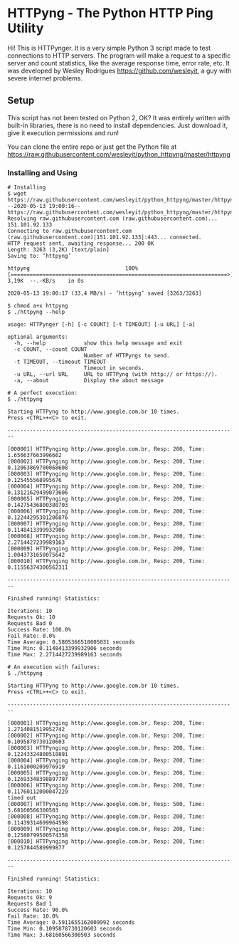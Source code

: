 # HTTPyng - The Python HTTP Ping Utility

Hi! This is HTTPynger. It is a very simple Python 3
script made to test connections to HTTP servers.
The program will make a request to a specific server
and count statistics, like the average response time, error rate, etc.
It was developed by Wesley Rodrigues <https://github.com/wesleyit>,
a guy with severe internet problems.

## Setup

This script has not been tested on Python 2, OK?
It was entirely written with built-in libraries, there is no need to
install dependencies. Just download it, give it execution permissions
and run!

You can clone the entire repo or just get the Python file at
<https://raw.githubusercontent.com/wesleyit/python_httpyng/master/httpyng>

### Installing and Using

```code
# Installing
$ wget https://raw.githubusercontent.com/wesleyit/python_httpyng/master/httpyng
--2020-05-13 19:00:16--  https://raw.githubusercontent.com/wesleyit/python_httpyng/master/httpyng
Resolving raw.githubusercontent.com (raw.githubusercontent.com)... 151.101.92.133
Connecting to raw.githubusercontent.com (raw.githubusercontent.com)|151.101.92.133|:443... connected.
HTTP request sent, awaiting response... 200 OK
Length: 3263 (3,2K) [text/plain]
Saving to: ‘httpyng’

httpyng                              100%[====================================================================>]   3,19K  --.-KB/s    in 0s

2020-05-13 19:00:17 (33,4 MB/s) - ‘httpyng’ saved [3263/3263]

$ chmod a+x httpyng
$ ./httpyng --help

usage: HTTPynger [-h] [-c COUNT] [-t TIMEOUT] [-u URL] [-a]

optional arguments:
  -h, --help            show this help message and exit
  -c COUNT, --count COUNT
                        Number of HTTPyngs to send.
  -t TIMEOUT, --timeout TIMEOUT
                        Timeout in seconds.
  -u URL, --url URL     URL to HTTPyng (with http:// or https://).
  -a, --about           Display the about message

# A perfect execution:
$ ./httpyng

Starting HTTPyng to http://www.google.com.br 10 times.
Press <CTRL>+<C> to exit.

------------------------------------------------------------------------

[000001] HTTPynging http://www.google.com.br, Resp: 200, Time: 1.656637663996662
[000002] HTTPynging http://www.google.com.br, Resp: 200, Time: 0.12063869700068608
[000003] HTTPynging http://www.google.com.br, Resp: 200, Time: 0.125455568995676
[000004] HTTPynging http://www.google.com.br, Resp: 200, Time: 0.13121629499073606
[000005] HTTPynging http://www.google.com.br, Resp: 200, Time: 0.14275436800380703
[000006] HTTPynging http://www.google.com.br, Resp: 200, Time: 0.12244295301206876
[000007] HTTPynging http://www.google.com.br, Resp: 200, Time: 0.1148413399932906
[000008] HTTPynging http://www.google.com.br, Resp: 200, Time: 2.2714427239989163
[000009] HTTPynging http://www.google.com.br, Resp: 200, Time: 1.0043731650075642
[000010] HTTPynging http://www.google.com.br, Resp: 200, Time: 0.11556374300562311

------------------------------------------------------------------------

Finished running! Statistics:

Iterations: 10
Requests Ok: 10
Requests Bad 0
Success Rate: 100.0%
Fail Rate: 0.0%
Time Average: 0.5805366518005031 seconds
Time Min: 0.1148413399932906 seconds
Time Max: 2.2714427239989163 seconds

# An execution with failures:
$ ./httpyng

Starting HTTPyng to http://www.google.com.br 10 times.
Press <CTRL>+<C> to exit.

------------------------------------------------------------------------

[000001] HTTPynging http://www.google.com.br, Resp: 200, Time: 1.2714081519952742
[000002] HTTPynging http://www.google.com.br, Resp: 200, Time: 0.1095878730120603
[000003] HTTPynging http://www.google.com.br, Resp: 200, Time: 0.12243324800510891
[000004] HTTPynging http://www.google.com.br, Resp: 200, Time: 0.1161000209976919
[000005] HTTPynging http://www.google.com.br, Resp: 200, Time: 0.12693348398897797
[000006] HTTPynging http://www.google.com.br, Resp: 200, Time: 0.11760112000047229
timed out
[000007] HTTPynging http://www.google.com.br, Resp: 500, Time: 3.68160566300503
[000008] HTTPynging http://www.google.com.br, Resp: 200, Time: 0.11439314699964598
[000009] HTTPynging http://www.google.com.br, Resp: 200, Time: 0.12580799500574358
[000010] HTTPynging http://www.google.com.br, Resp: 200, Time: 0.1257844589999877

------------------------------------------------------------------------

Finished running! Statistics:

Iterations: 10
Requests Ok: 9
Requests Bad 1
Success Rate: 90.0%
Fail Rate: 10.0%
Time Average: 0.5911655162009992 seconds
Time Min: 0.1095878730120603 seconds
Time Max: 3.68160566300503 seconds

```
